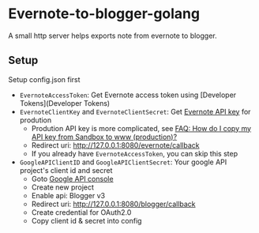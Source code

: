 # Evernote-to-blogger-golang
A small http server helps exports note from evernote to blogger.

## Setup

Setup config.json first

* ```EvernoteAccessToken```: Get Evernote access token using [Developer Tokens](Developer Tokens)
* ```EvernoteClientKey``` and ```EvernoteClientSecret```: Get [Evernote API key](https://dev.evernote.com/#apikey) for prodution
    * Prodution API key is more complicated, see [FAQ: How do I copy my API key from Sandbox to www (production)?](https://dev.evernote.com/support/faq.php#activatekey)
	* Redirect uri: http://127.0.0.1:8080/evernote/callback
	* If you already have ```EvernoteAccessToken```, you can skip this step
* ```GoogleAPIClientID``` and ```GoogleAPIClientSecret```: Your google API project's client id and secret
    * Goto [Google API console](https://console.developers.google.com/apis/)
	* Create new project
	* Enable api: Blogger v3
	* Redirect uri: http://127.0.0.1:8080/blogger/callback
	* Create credential for OAuth2.0
	* Copy client id & secret into config
